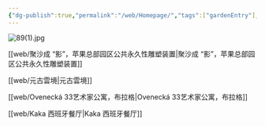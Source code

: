 ```yaml
---
{"dg-publish":true,"permalink":"/web/Homepage/","tags":["gardenEntry"],"noteIcon":"","created":"","updated":""}
---
```


![89(1).jpg](/img/user/photos/89(1).jpg)

[[web/聚沙成 “影”，苹果总部园区公共永久性雕塑装置\|聚沙成 “影”，苹果总部园区公共永久性雕塑装置]]


[[web/元古雲境\|元古雲境]]


[[web/Ovenecká 33艺术家公寓，布拉格\|Ovenecká 33艺术家公寓，布拉格]]

[[web/Kaka 西班牙餐厅\|Kaka 西班牙餐厅]]